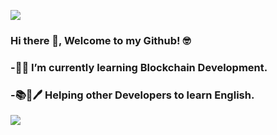 ![](/banner03.png)

### Hi there 👋, Welcome to my Github! 🤓 

### -🧑‍💻 I’m currently learning Blockchain Development. 

### -📚📖🖊️ Helping other Developers to learn English.


![](/body.png)

